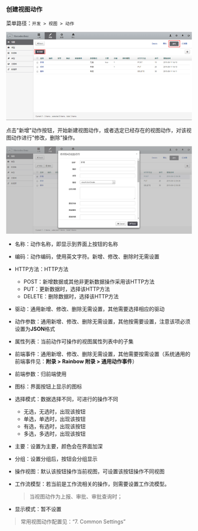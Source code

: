 ### 创建视图动作

菜单路径：`开发 > 视图 > 动作`

![PNG](..\images\view\8.png)

点击"新增"动作按钮，开始新建视图动作，或者选定已经存在的视图动作，对该视图动作进行"修改，删除"操作。

![PNG](..\images\view\9.png)

- 名称：动作名称，即显示到界面上按钮的名称
- 编码：动作编码，使用英文字符。新增、修改、删除时无需设置
- HTTP方法：HTTP方法
  - POST：新增数据或其他非更新数据操作采用该HTTP方法
  - PUT：更新数据时，选择该HTTP方法
  - DELETE：删除数据时，选择该HTTP方法
- 驱动：通用新增、修改、删除无需设置，其他需要选择相应的驱动
- 动作参数：通用新增、修改、删除无需设置，其他按需要设置，注意该项必须设置为**JSON**格式
- 属性列表：当前动作可操作的视图属性列表中的子集
- 前端事件：通用新增、修改、删除无需设置，其他需要按需设置（系统通用的前端事件见：**附录 > Rainbow 附录 > 通用动作事件**）
- 前端参数：归前端使用
- 图标：界面按钮上显示的图标
- 选择模式：数据选择不同，可进行的操作不同
  - 无选，无选时，出现该按钮
  - 单选，单选时，出现该按钮
  - 有选，有选时，出现该按钮
  - 多选，多选时，出现该按钮
- 主要：设置为主要，颜色会在界面加深
- 分组：设置分组后，按钮会分组显示
- 操作视图：默认该按钮操作当前视图，可设置该按钮操作不同视图
- 工作流模型：若当前是工作流相关的操作，则需要设置工作流模型。
  > 当视图动作为上报、审批、审批查询时；

- 显示模式：暂不设置

> 常用视图动作配置见：“7. Common Settings”
